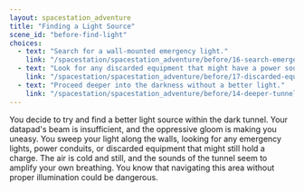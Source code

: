 ```yaml
---
layout: spacestation_adventure
title: "Finding a Light Source"
scene_id: "before-find-light"
choices:
  - text: "Search for a wall-mounted emergency light."
    link: "/spacestation/spacestation_adventure/before/16-search-emergency-light/"
  - text: "Look for any discarded equipment that might have a power source."
    link: "/spacestation/spacestation_adventure/before/17-discarded-equipment/"
  - text: "Proceed deeper into the darkness without a better light."
    link: "/spacestation/spacestation_adventure/before/14-deeper-tunnel/"
---
```


You decide to try and find a better light source within the dark tunnel. Your datapad's beam is insufficient, and the oppressive gloom is making you uneasy. You sweep your light along the walls, looking for any emergency lights, power conduits, or discarded equipment that might still hold a charge. The air is cold and still, and the sounds of the tunnel seem to amplify your own breathing. You know that navigating this area without proper illumination could be dangerous.
